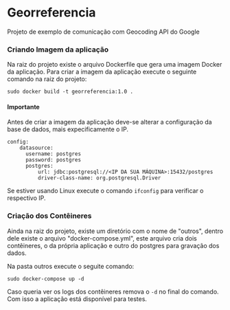 # Georreferencia
Projeto de exemplo de comunicação com Geocoding API do Google

### Criando Imagem da aplicação
Na raiz do projeto existe o arquivo Dockerfile que gera uma imagem Docker da aplicação.
Para criar a imagem da aplicação execute o seguinte comando na raiz do projeto:
```
sudo docker build -t georreferencia:1.0 .
```

#### Importante
Antes de criar a imagem da aplicação deve-se alterar a configuração da base de dados, mais expecificamente o IP.
```
config:
    datasource:
      username: postgres
      password: postgres
      postgres:
          url: jdbc:postgresql://<IP DA SUA MÁQUINA>:15432/postgres
          driver-class-name: org.postgresql.Driver
```

Se estiver usando Linux execute o comando ``ifconfig`` para verificar o respectivo IP.

### Criação dos Contêineres

Ainda na raiz do projeto, existe um diretório com o nome de "outros", dentro dele existe o arquivo "docker-compose.yml",
este arquivo cria dois contêineres, o da própria aplicação e outro do postgres para gravação dos dados.

Na pasta outros execute o seguite comando:
```
sudo docker-compose up -d
```
Caso queria ver os logs dos contêineres remova o ``-d`` no final do comando. Com isso a aplicação está disponível para
testes.
